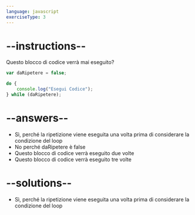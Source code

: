 ```yaml
---
language: javascript
exerciseType: 3
---
```


# --instructions--

Questo blocco di codice verrà mai eseguito?
```javascript
var daRipetere = false;

do {
    console.log("Esegui Codice");
} while (daRipetere);
```

# --answers--

- Sì, perché la ripetizione viene eseguita una volta prima di considerare la condizione del loop
- No perché daRipetere è false
- Questo blocco di codice verrà eseguito due volte
- Questo blocco di codice verrà eseguito tre volte

# --solutions--

- Sì, perché la ripetizione viene eseguita una volta prima di considerare la condizione del loop
